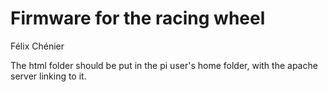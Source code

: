 Firmware for the racing wheel
=============================
Félix Chénier

The html folder should be put in the pi user's home folder, with the apache server linking to it.
